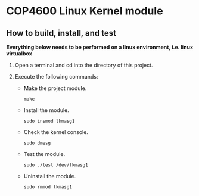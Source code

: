 # COP4600 Linux Kernel module

## How to build, install, and test

**Everything below needs to be performed on a linux environment, i.e. linux virtualbox**

1. Open a terminal and cd into the directory of this project.
    
2. Execute the following commands:

    - Make the project module.
    
        `make`
    
    - Install the module.
    
        `sudo insmod lkmasg1`
    
    - Check the kernel console.

        `sudo dmesg`
    
    - Test the module.

        `sudo ./test /dev/lkmasg1`
        
    - Uninstall the module.
        
        `sudo rmmod lkmasg1`
